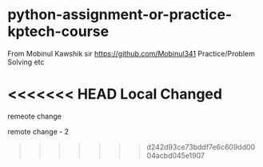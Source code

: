 # python-assignment-or-practice-kptech-course
From Mobinul Kawshik sir  https://github.com/Mobinul341
Practice/Problem Solving etc

<<<<<<< HEAD
Local Changed
=======
remeote change




remote change - 2
>>>>>>> d242d93ce73bddf7e6c609dd0004acbd045e1907
